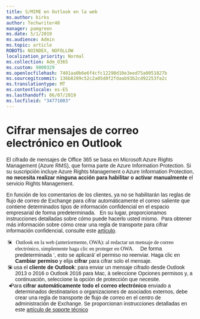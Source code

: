 ```yaml
---
title: S/MIME en Outlook en la web
ms.author: kirks
author: Techwriter40
manager: pamgreen
ms.date: 5/1/2019
ms.audience: Admin
ms.topic: article
ROBOTS: NOINDEX, NOFOLLOW
localization_priority: Normal
ms.collection: Adm_O365
ms.custom: 9000329
ms.openlocfilehash: 7401aa0b6e6f4cfc12290d10e3eed75a0051827b
ms.sourcegitcommit: 136b8209c52c2a05d0f2fdaab93b2cd92253fa2c
ms.translationtype: MT
ms.contentlocale: es-ES
ms.lasthandoff: 06/07/2019
ms.locfileid: "34771003"
---
```

# <a name="encrypt-email-messages-in-outlook"></a>Cifrar mensajes de correo electrónico en Outlook

<p><span style="font-size: 10.5pt; font-family: 'Verdana',sans-serif;">El cifrado de mensajes de Office 365 se basa en Microsoft Azure Rights Management (Azure RMS), que forma parte de Azure Information Protection. Si su suscripción incluye Azure Rights Management o Azure Information Protection, <strong style="mso-bidi-font-weight: normal;">no necesita realizar ninguna acción para habilitar o activar manualmente</strong> el servicio Rights Management.</span></p> <p><span style="font-size: 10.5pt; font-family: 'Verdana',sans-serif;">En función de los comentarios de los clientes, ya no se habilitarán las reglas de flujo de correo de Exchange para cifrar automáticamente el correo saliente que contiene determinados tipos de información confidencial en el espacio empresarial de forma predeterminada. &nbsp; En su lugar, proporcionamos instrucciones detalladas sobre cómo puede hacerlo usted mismo. &nbsp;Para obtener más información sobre cómo crear una regla de transporte para cifrar información confidencial, consulte este <a href="https://aka.ms/OmeEtr">artículo</a>.</span><u></u><span style="text-decoration: line-through;"></span></p> <ul> <li style="text-indent: -.25in; mso-list: l0 level1 lfo1;"><span style="font-size: 10.5pt; font-family: Symbol; mso-fareast-font-family: Symbol; mso-bidi-font-family: Symbol;"><span style="mso-list: Ignore;">&nbsp;Si &nbsp; Outlook en la web (anteriormente, OWA): al redactar un mensaje de correo electrónico, simplemente haga clic en proteger en OWA. &nbsp; &nbsp; </span> </span> <span style="font-size: 10.5pt; font-family: 'Verdana',sans-serif;"> <strong style="mso-bidi-font-weight: normal;"></strong> <strong></strong> De forma predeterminada &lsquo;, esto se aplicará&rsquo; el permiso no reenviar. Haga clic en <strong>Cambiar permiso</strong> y elija <strong>cifrar</strong> para cifrar solo el mensaje.</span></li> <li style="text-indent: -.25in; mso-list: l0 level1 lfo1;"><span style="font-size: 10.5pt; font-family: 'Verdana',sans-serif;">&nbsp;Si usa el <strong style="mso-bidi-font-weight: normal;">cliente de Outlook</strong>: para enviar un mensaje cifrado desde Outlook 2013 o 2016 o Outlook 2016 para Mac, &agrave; seleccione Opciones permisos y, a continuación, seleccione la opción de protección que necesite. &nbsp; &nbsp;</span></li> <li style="text-indent: -.25in; mso-list: l0 level1 lfo1;"><span style="font-size: 10.5pt; font-family: 'Verdana',sans-serif;">&nbsp;&nbsp; Para <strong style="mso-bidi-font-weight: normal;">cifrar automáticamente todo el correo electrónico</strong> enviado a determinados destinatarios o organizaciones de asociados externos, debe crear una regla de transporte de flujo de correo en el centro de administración de Exchange. Se proporcionan instrucciones detalladas en este <span style="color: black;"><a href="https://docs.microsoft.com/office365/securitycompliance/define-mail-flow-rules-to-encrypt-email#create-a-mail-flow-rule-to-encrypt-email-messages-with-the-new-ome-capabilities">artículo de soporte técnico</a></span></span></li> </ul>

